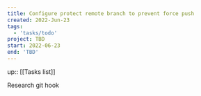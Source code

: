 ```yaml
---
title: Configure protect remote branch to prevent force push
created: 2022-Jun-23
tags:
  - 'tasks/todo'
project: TBD
start: 2022-06-23
end: 'TBD'
---
```

up:: [[Tasks list]]

Research git hook




